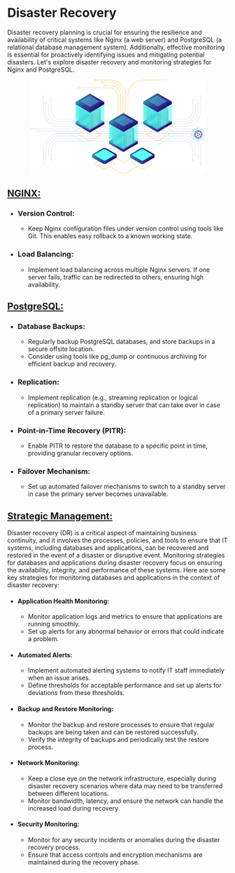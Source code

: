 # Disaster Recovery

Disaster recovery planning is crucial for ensuring the resilience and availability of critical systems like Nginx (a web server) and PostgreSQL (a relational database management system). Additionally, effective monitoring is essential for proactively identifying issues and mitigating potential disasters. Let's explore disaster recovery and monitoring strategies for Nginx and PostgreSQL.

<p align="center"> <img  width=400 src="./assets/it-diasaster.png"> </p>


## <a href="./nginx/">NGINX:</a>

- ### Version Control:
  - Keep Nginx configuration files under version control using tools like Git. This enables easy rollback to a known working state.

- ### Load Balancing:
  - Implement load balancing across multiple Nginx servers. If one server fails, traffic can be redirected to others, ensuring high availability.

## <a href="./postgresql/">PostgreSQL:</a>

- ### Database Backups:
  - Regularly backup PostgreSQL databases, and store backups in a secure offsite location.
  - Consider using tools like pg_dump or continuous archiving for efficient backup and recovery.

- ### Replication:
  - Implement replication (e.g., streaming replication or logical replication) to maintain a standby server that can take over in case of a primary server failure.

- ### Point-in-Time Recovery (PITR):
  - Enable PITR to restore the database to a specific point in time, providing granular recovery options.

- ### Failover Mechanism:
  - Set up automated failover mechanisms to switch to a standby server in case the primary server becomes unavailable.

## <a href="./monitoring/">Strategic Management:</a>

Disaster recovery (DR) is a critical aspect of maintaining business continuity, and it involves the processes, policies, and tools to ensure that IT systems, including databases and applications, can be recovered and restored in the event of a disaster or disruptive event. Monitoring strategies for databases and applications during disaster recovery focus on ensuring the availability, integrity, and performance of these systems. Here are some key strategies for monitoring databases and applications in the context of disaster recovery:

- #### Application Health Monitoring:
  - Monitor application logs and metrics to ensure that applications are running smoothly.
  - Set up alerts for any abnormal behavior or errors that could indicate a problem.

- #### Automated Alerts:
  - Implement automated alerting systems to notify IT staff immediately when an issue arises.
  - Define thresholds for acceptable performance and set up alerts for deviations from these thresholds.

- #### Backup and Restore Monitoring:
  - Monitor the backup and restore processes to ensure that regular backups are being taken and can be restored successfully.
  - Verify the integrity of backups and periodically test the restore process.

- #### Network Monitoring:
  - Keep a close eye on the network infrastructure, especially during disaster recovery scenarios where data may need to be transferred between different locations.
  - Monitor bandwidth, latency, and ensure the network can handle the increased load during recovery.

- #### Security Monitoring:
  - Monitor for any security incidents or anomalies during the disaster recovery process.
  - Ensure that access controls and encryption mechanisms are maintained during the recovery phase.
